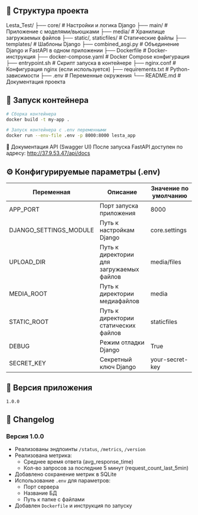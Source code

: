 ## 📁 Структура проекта

Lesta_Test/
├── core/                  # Настройки и логика Django
├── main/                  # Приложение с моделями/вьюшками
├── media/                 # Хранилище загружаемых файлов
├── static/, staticfiles/  # Статические файлы
├── templates/             # Шаблоны Django
├── combined_asgi.py       # Объединение Django и FastAPI в одном приложении
├── Dockerfile             # Docker-инструкция
├── docker-compose.yaml    # Docker Compose конфигурация
├── entrypoint.sh          # Скрипт запуска в контейнере
├── nginx.conf             # Конфигурация nginx (если используется)
├── requirements.txt       # Python-зависимости
├── .env                   # Переменные окружения
└── README.md              # Документация проекта


## 🚀 Запуск контейнера

```bash
# Сборка контейнера
docker build -t my-app .

# Запуск контейнера с .env переменными
docker run --env-file .env -p 8000:8000 lesta_app
```

🔗 Документация API (Swagger UI)
После запуска FastAPI доступен по адресу:
http://37.9.53.47/api/docs


## ⚙️ Конфигурируемые параметры (.env)

| Переменная               | Описание                                 | Значение по умолчанию |
| ------------------------ | ---------------------------------------- | --------------------- |
| APP_PORT                 | Порт запуска приложения                  | 8000                  |
| DJANGO_SETTINGS_MODULE   | Путь к настройкам Django                 | core.settings         |
| UPLOAD_DIR               | Путь к директории для загружаемых файлов | media/files           |
| MEDIA_ROOT               | Путь к директории медиафайлов            | media                 |
| STATIC_ROOT              | Путь к директории статических файлов     | staticfiles           |
| DEBUG                    | Режим отладки Django                     | True                  |
| SECRET_KEY               | Секретный ключ Django                     | your-secret-key       |


## 🧭 Версия приложения

`1.0.0`

## 📝 Changelog

### Версия 1.0.0
- Реализованы эндпоинты `/status`, `/metrics`, `/version`
- Реализована метрика:
  - Среднее время ответа (avg_response_time)
  - Кол-во запросов за последние 5 минут (request_count_last_5min)
- Добавлено сохранение метрик в SQLite
- Использование `.env` для параметров:
  - Порт сервера
  - Название БД
  - Путь к папке с файлами
- Добавлен `Dockerfile` и инструкция по запуску
